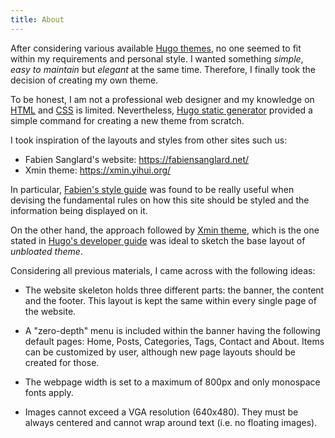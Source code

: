 ```yaml
---
title: About
---
```


After considering various available [Hugo themes](), no one seemed to fit within
my requirements and personal style. I wanted something *simple*, *easy to
maintain* but *elegant* at the same time. Therefore, I finally took the
decision of creating my own theme.

To be honest, I am not a professional web designer and my knowledge on [HTML]()
and [CSS]() is limited. Nevertheless, [Hugo static generator]() provided a
simple command for creating a new theme from scratch.

I took inspiration of the layouts and styles from other sites such us:

* Fabien Sanglard's website: https://fabiensanglard.net/
* Xmin theme: https://xmin.yihui.org/

In particular, [Fabien's style
guide](https://fabiensanglard.net/ilike/index.html) was found to be really
useful when devising the fundamental rules on how this site should be styled and
the information being displayed on it.

On the other hand, the approach followed by [Xmin
theme](https://github.com/yihui/hugo-xmin), which is the one stated in [Hugo's
developer guide]() was ideal to sketch the base layout of *unbloated theme*.

Considering all previous materials, I came across with the following ideas:

* The website skeleton holds three different parts: the banner, the content and
  the footer. This layout is kept the same within every single page of the
  website.

* A "zero-depth" menu is included within the banner having the following default
  pages: Home, Posts, Categories, Tags, Contact and About. Items can be
  customized by user, although new page layouts should be created for those.

* The webpage width is set to a maximum of 800px and only monospace fonts
  apply.

* Images cannot exceed a VGA resolution (640x480). They must be always centered
  and cannot wrap around text (i.e. no floating images).
